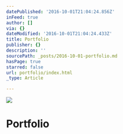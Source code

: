 ```yaml
---
datePublished: '2016-10-01T21:04:24.856Z'
inFeed: true
author: []
via: {}
dateModified: '2016-10-01T21:04:24.433Z'
title: Portfolio
publisher: {}
description: ''
sourcePath: _posts/2016-10-01-portfolio.md
hasPage: true
starred: false
url: portfolio/index.html
_type: Article

---
```

![](https://the-grid-user-content.s3-us-west-2.amazonaws.com/75553e42-ceaf-47fe-b8eb-172953911e5e.gif)

# Portfolio